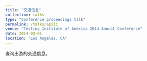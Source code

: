 ```yaml
---
title: "交通信息"
collection: talks
type: "Conference proceedings talk"
permalink: /talks/apiii 
venue: "Testing Institute of America 2014 Annual Conference"
date: 2014-03-01
location: "Los Angeles, CA"
---
```


查询出游的交通信息。
